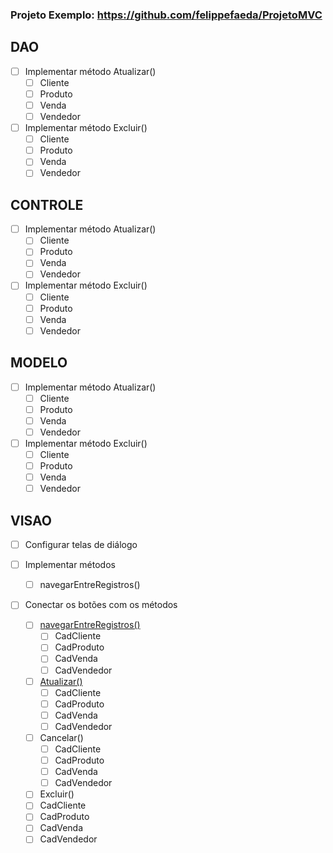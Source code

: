 ### Projeto Exemplo: https://github.com/felippefaeda/ProjetoMVC

## DAO
- [ ] Implementar método Atualizar()
  - [ ] Cliente
  - [ ] Produto
  - [ ] Venda
  - [ ] Vendedor

- [ ] Implementar método Excluir()
  - [ ] Cliente
  - [ ] Produto
  - [ ] Venda
  - [ ] Vendedor

## CONTROLE
- [ ] Implementar método Atualizar()
  - [ ] Cliente
  - [ ] Produto
  - [ ] Venda
  - [ ] Vendedor

- [ ] Implementar método Excluir()
  - [ ] Cliente
  - [ ] Produto
  - [ ] Venda
  - [ ] Vendedor

## MODELO
- [ ] Implementar método Atualizar()
  - [ ] Cliente
  - [ ] Produto
  - [ ] Venda
  - [ ] Vendedor

- [ ] Implementar método Excluir()
  - [ ] Cliente
  - [ ] Produto
  - [ ] Venda
  - [ ] Vendedor

## VISAO
- [ ] Configurar telas de diálogo

- [ ] Implementar métodos
  - [ ] navegarEntreRegistros()

- [ ] Conectar os botões com os métodos
  - [ ] [navegarEntreRegistros()](https://classroom.google.com/u/0/c/NDU1MDQxMDUxMjgx/m/NDkxMDc0MDIxNTgy/details)
    - [ ] CadCliente
    - [ ] CadProduto
    - [ ] CadVenda
    - [ ] CadVendedor
  - [ ] [Atualizar()](https://classroom.google.com/u/0/c/NDU1MDQxMDUxMjgx/m/NDkxNTE3MTA3ODgz/details)
    - [ ] CadCliente
    - [ ] CadProduto
    - [ ] CadVenda
    - [ ] CadVendedor
  - [ ] Cancelar()
    - [ ] CadCliente
    - [ ] CadProduto
    - [ ] CadVenda
    - [ ] CadVendedor
   - [ ] Excluir()
    - [ ] CadCliente
    - [ ] CadProduto
    - [ ] CadVenda
    - [ ] CadVendedor
